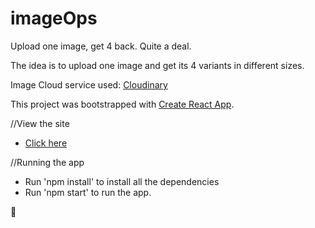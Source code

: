 # imageOps
Upload one image, get 4 back. Quite a deal.

The idea is to upload one image and get its 4 variants in different sizes.

Image Cloud service used: [Cloudinary](https://cloudinary.com/)

This project was bootstrapped with [Create React App](https://github.com/facebook/create-react-app).

//View the site

- [Click here](https://sid-image-ops.netlify.app/)

//Running the app

- Run 'npm install' to install all the dependencies 
- Run 'npm start' to run the app.

🍻
